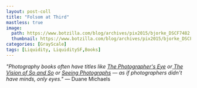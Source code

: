 ```yaml
---
layout: post-coll
title: "Folsom at Third"
mastless: true
image:
  path: https://www.botzilla.com/blog/archives/pix2015/bjorke_DSCF7482.jpg
  thumbnail: https://www.botzilla.com/blog/archives/pix2015/bjorke_DSCF7482.jpg
categories: [GrayScale]
tags: [Liquidity, LiquiditySF,Books]
---
```

<p><i>"Photography books often have titles like <u>The Photographer's Eye</u> or<u> The Vision of So and So</u> or <u>Seeing Photographs</u> &mdash; as if photographers didn't have minds, only eyes."</i> &mdash; Duane Michaels</p>
